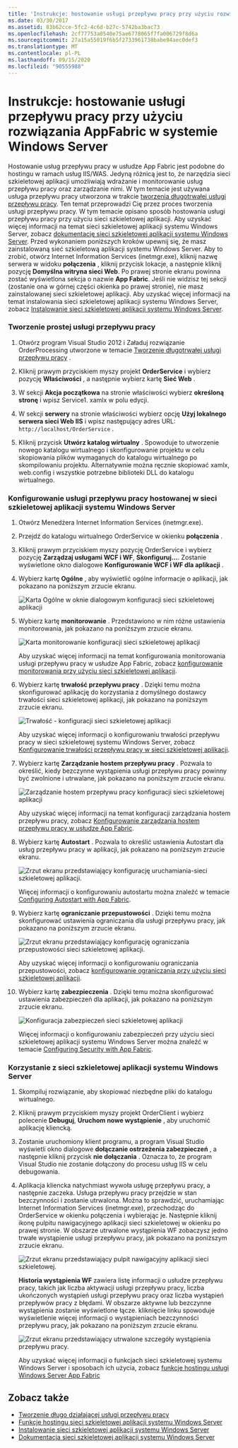 ```yaml
---
title: 'Instrukcje: hostowanie usługi przepływu pracy przy użyciu rozwiązania AppFabric w systemie Windows Server'
ms.date: 03/30/2017
ms.assetid: 83b62cce-5fc2-4c6d-b27c-5742ba3bac73
ms.openlocfilehash: 2cf77753a0540e75ae6778065f7fa006729f8d6a
ms.sourcegitcommit: 27a15a55019f6b5f2733961738babe94aec0def3
ms.translationtype: MT
ms.contentlocale: pl-PL
ms.lasthandoff: 09/15/2020
ms.locfileid: "90555988"
---
```

# <a name="how-to-host-a-workflow-service-with-windows-server-app-fabric"></a>Instrukcje: hostowanie usługi przepływu pracy przy użyciu rozwiązania AppFabric w systemie Windows Server

Hostowanie usług przepływu pracy w usłudze App Fabric jest podobne do hostingu w ramach usług IIS/WAS. Jedyną różnicą jest to, że narzędzia sieci szkieletowej aplikacji umożliwiają wdrażanie i monitorowanie usług przepływu pracy oraz zarządzanie nimi. W tym temacie jest używana usługa przepływu pracy utworzona w trakcie [tworzenia długotrwałej usługi przepływu pracy](creating-a-long-running-workflow-service.md). Ten temat przeprowadzi Cię przez proces tworzenia usługi przepływu pracy. W tym temacie opisano sposób hostowania usługi przepływu pracy przy użyciu sieci szkieletowej aplikacji. Aby uzyskać więcej informacji na temat sieci szkieletowej aplikacji systemu Windows Server, zobacz [dokumentację sieci szkieletowej aplikacji systemu Windows Server](/previous-versions/appfabric/ff384253(v=azure.10)). Przed wykonaniem poniższych kroków upewnij się, że masz zainstalowaną sieć szkieletową aplikacji systemu Windows Server.  Aby to zrobić, otwórz Internet Information Services (inetmgr.exe), kliknij nazwę serwera w widoku **połączenia** , kliknij przycisk lokacje, a następnie kliknij pozycję **Domyślna witryna sieci Web**. Po prawej stronie ekranu powinna zostać wyświetlona sekcja o nazwie **App Fabric**. Jeśli nie widzisz tej sekcji (zostanie ona w górnej części okienka po prawej stronie), nie masz zainstalowanej sieci szkieletowej aplikacji. Aby uzyskać więcej informacji na temat instalowania sieci szkieletowej aplikacji systemu Windows Server, zobacz [Instalowanie sieci szkieletowej aplikacji systemu Windows Server](/previous-versions/appfabric/ee790960(v=azure.10)).  
  
### <a name="creating-a-simple-workflow-service"></a>Tworzenie prostej usługi przepływu pracy  
  
1. Otwórz program Visual Studio 2012 i Załaduj rozwiązanie OrderProcessing utworzone w temacie [Tworzenie długotrwałej usługi przepływu pracy](creating-a-long-running-workflow-service.md) .  
  
2. Kliknij prawym przyciskiem myszy projekt **OrderService** i wybierz pozycję **Właściwości** , a następnie wybierz kartę **Sieć Web** .  
  
3. W sekcji **Akcja początkowa** na stronie właściwości wybierz **określoną stronę** i wpisz Service1. xamlx w polu edycji.  
  
4. W sekcji **serwery** na stronie właściwości wybierz opcję **Użyj lokalnego serwera sieci Web IIS** i wpisz następujący adres URL: `http://localhost/OrderService` .  
  
5. Kliknij przycisk **Utwórz katalog wirtualny** . Spowoduje to utworzenie nowego katalogu wirtualnego i skonfigurowanie projektu w celu skopiowania plików wymaganych do katalogu wirtualnego po skompilowaniu projektu.  Alternatywnie można ręcznie skopiować xamlx, web.config i wszystkie potrzebne biblioteki DLL do katalogu wirtualnego.  
  
### <a name="configuring-a-workflow-service-hosted-in-windows-server-app-fabric"></a>Konfigurowanie usługi przepływu pracy hostowanej w sieci szkieletowej aplikacji systemu Windows Server  
  
1. Otwórz Menedżera Internet Information Services (inetmgr.exe).  
  
2. Przejdź do katalogu wirtualnego OrderService w okienku **połączenia** .  
  
3. Kliknij prawym przyciskiem myszy pozycję OrderService i wybierz pozycję **Zarządzaj usługami WCF i WF**, **Skonfiguruj...**. Zostanie wyświetlone okno dialogowe **Konfigurowanie WCF i WF dla aplikacji** .  
  
4. Wybierz kartę **Ogólne** , aby wyświetlić ogólne informacje o aplikacji, jak pokazano na poniższym zrzucie ekranu.  
  
     ![Karta Ogólne w oknie dialogowym konfiguracji sieci szkieletowej aplikacji](media/appfabricconfiguration-general.gif "AppFabricConfiguration — ogólne")  
  
5. Wybierz kartę **monitorowanie** . Przedstawiono w nim różne ustawienia monitorowania, jak pokazano na poniższym zrzucie ekranu.  
  
     ![Karta monitorowanie konfiguracji sieci szkieletowej aplikacji](media/appfabricconfiguration-monitoring.gif "AppFabricConfiguration — monitorowanie")  
  
     Aby uzyskać więcej informacji na temat konfigurowania monitorowania usługi przepływu pracy w usłudze App Fabric, zobacz [konfigurowanie monitorowania przy użyciu sieci szkieletowej aplikacji](/previous-versions/appfabric/ee677384(v=azure.10)).  
  
6. Wybierz kartę **trwałość przepływu pracy** . Dzięki temu można skonfigurować aplikację do korzystania z domyślnego dostawcy trwałości sieci szkieletowej aplikacji, jak pokazano na poniższym zrzucie ekranu.  
  
     ![Trwałość &#45; konfiguracji sieci szkieletowej aplikacji](media/appfabricconfiguration-persistence.gif "AppFabricConfiguration — trwałość")  
  
     Aby uzyskać więcej informacji o konfigurowaniu trwałości przepływu pracy w sieci szkieletowej systemu Windows Server, zobacz [Konfigurowanie trwałości przepływu pracy w sieci szkieletowej aplikacji](/previous-versions/appfabric/ee677353(v=azure.10)).  
  
7. Wybierz kartę **Zarządzanie hostem przepływu pracy** . Pozwala to określić, kiedy bezczynne wystąpienia usługi przepływu pracy powinny być zwolnione i utrwalane, jak pokazano na poniższym zrzucie ekranu.  
  
     ![Zarządzanie hostem przepływu pracy konfiguracji sieci szkieletowej aplikacji](media/appfabricconfiguration-management.gif "AppFabricConfiguration — zarządzanie")  
  
     Aby uzyskać więcej informacji na temat konfiguracji zarządzania hostem przepływu pracy, zobacz [Konfigurowanie zarządzania hostem przepływu pracy w usłudze App Fabric](/previous-versions/appfabric/ff383424(v=azure.10)).  
  
8. Wybierz kartę **Autostart** . Pozwala to określić ustawienia Autostart dla usług przepływu pracy w aplikacji, jak pokazano na poniższym zrzucie ekranu.  
  
     ![Zrzut ekranu przedstawiający konfigurację uruchamiania&#45;sieci szkieletowej aplikacji.](./media/how-to-host-a-workflow-service-with-windows-server-app-fabric/app-fabric-auto-start-configuration.gif)  
  
     Więcej informacji o konfigurowaniu autostartu można znaleźć w temacie [Configuring Autostart with App Fabric](/previous-versions/appfabric/ee677261(v=azure.10)).  
  
9. Wybierz kartę **ograniczanie przepustowości** . Dzięki temu można skonfigurować ustawienia ograniczania dla usługi przepływu pracy, jak pokazano na poniższym zrzucie ekranu.  
  
     ![Zrzut ekranu przedstawiający konfigurację ograniczania przepustowości sieci szkieletowej aplikacji.](./media/how-to-host-a-workflow-service-with-windows-server-app-fabric/app-fabric-throttling-configuration.gif)  
  
     Aby uzyskać więcej informacji o konfigurowaniu ograniczania przepustowości, zobacz [konfigurowanie ograniczania przy użyciu sieci szkieletowej aplikacji](/previous-versions/appfabric/ee677261(v=azure.10)).  
  
10. Wybierz kartę **zabezpieczenia** . Dzięki temu można skonfigurować ustawienia zabezpieczeń dla aplikacji, jak pokazano na poniższym zrzucie ekranu.  
  
     ![Konfiguracja zabezpieczeń sieci szkieletowej aplikacji](media/appfabricconfiguration-security.gif "AppFabricConfiguration — zabezpieczenia")  
  
     Więcej informacji o konfigurowaniu zabezpieczeń przy użyciu sieci szkieletowej aplikacji systemu Windows Server można znaleźć w temacie [Configuring Security with App Fabric](/previous-versions/appfabric/ee677278(v=azure.10)).  
  
### <a name="using-windows-server-app-fabric"></a>Korzystanie z sieci szkieletowej aplikacji systemu Windows Server  
  
1. Skompiluj rozwiązanie, aby skopiować niezbędne pliki do katalogu wirtualnego.  
  
2. Kliknij prawym przyciskiem myszy projekt OrderClient i wybierz polecenie **Debuguj**, **Uruchom nowe wystąpienie** , aby uruchomić aplikację kliencką.  
  
3. Zostanie uruchomiony klient programu, a program Visual Studio wyświetli okno dialogowe **dołączanie ostrzeżenia zabezpieczeń** , a następnie kliknij przycisk **nie dołączania** . Oznacza to, że program Visual Studio nie zostanie dołączony do procesu usług IIS w celu debugowania.  
  
4. Aplikacja kliencka natychmiast wywoła usługę przepływu pracy, a następnie zaczeka. Usługa przepływu pracy przejdzie w stan bezczynności i zostanie utrwalona. Można to sprawdzić, uruchamiając Internet Information Services (inetmgr.exe), przechodząc do OrderService w okienku połączenia i wybierając je. Następnie kliknij ikonę pulpitu nawigacyjnego aplikacji sieci szkieletowej w okienku po prawej stronie. W obszarze utrwalone wystąpienia WF zobaczysz jedno trwałe wystąpienie usługi przepływu pracy, jak pokazano na poniższym zrzucie ekranu.  
  
     ![Zrzut ekranu przedstawiający pulpit nawigacyjny aplikacji sieci szkieletowej.](./media/how-to-host-a-workflow-service-with-windows-server-app-fabric/app-fabric-dashboard.gif)  
  
     **Historia wystąpienia WF** zawiera listę informacji o usłudze przepływu pracy, takich jak liczba aktywacji usługi przepływu pracy, liczba ukończonych wystąpień usługi przepływu pracy oraz liczba wystąpień przepływów pracy z błędami. W obszarze aktywne lub bezczynne wystąpienia zostanie wyświetlone łącze. kliknięcie linku spowoduje wyświetlenie więcej informacji o wystąpieniach bezczynności przepływu pracy, jak pokazano na poniższym zrzucie ekranu.  
  
     ![Zrzut ekranu przedstawiający utrwalone szczegóły wystąpienia przepływu pracy.](./media/how-to-host-a-workflow-service-with-windows-server-app-fabric/persisted-workflow-instance-detail.gif)  
  
     Aby uzyskać więcej informacji o funkcjach sieci szkieletowej systemu Windows Server i sposobach ich użycia, zobacz [funkcje hostingu usługi Windows Server App Fabric](/previous-versions/appfabric/ee677189(v=azure.10))  
  
## <a name="see-also"></a>Zobacz także

- [Tworzenie długo działającej usługi przepływu pracy](creating-a-long-running-workflow-service.md)
- [Funkcje hostingu sieci szkieletowej aplikacji systemu Windows Server](/previous-versions/appfabric/ee677189(v=azure.10))
- [Instalowanie sieci szkieletowej aplikacji systemu Windows Server](/previous-versions/appfabric/ee790960(v=azure.10))
- [Dokumentacja sieci szkieletowej aplikacji systemu Windows Server](/previous-versions/appfabric/ff384253(v=azure.10))
